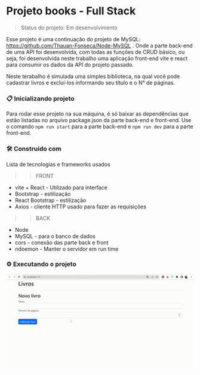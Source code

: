 # Projeto books - Full Stack

> Status do projeto: Em desenvolvimento

Esse projeto é uma continuação do projeto de MySQL: https://github.com/Thauan-Fonseca/Node-MySQL .
Onde a parte back-end de uma API foi desenvolvida, com todas as funções de CRUD básico, ou seja, foi desenvolvida neste trabalho uma aplicação 
front-end vite e react para consumir os dados da API do projeto passado.

<p>Neste terabalho é simulada uma simples biblioteca, na qual você pode cadastrar livros e excluí-los informando seu título e o N° de páginas.</p>

### 📋 Inicializando  projeto
Para rodar esse projeto na sua máquina, é só baixar as dependências que estão listadas no arquivo package.json da parte back-end e front-end.
Use o comando `npm run start` para a parte back-end e `npm run dev` para a parte front-end.

### 🛠️ Construído com
Lista de tecnologias e frameworks usados
>> FRONT 
* vite + React - Utilizado para interface
* Bootstrap - estilização
* React Bootstrap - estilização
* Axios - cliente HTTP usado para fazer as requisições

>> BACK
* Node 
* MySQL - para o banco de dados
* cors - conexão das parte back e front
* ndoemon - Manter o servidor em run time

### ⚙️ Executando o projeto
![Projeto no ar](https://github.com/Thauan-Fonseca/API-books/blob/main/giphy-_6_.gif)


